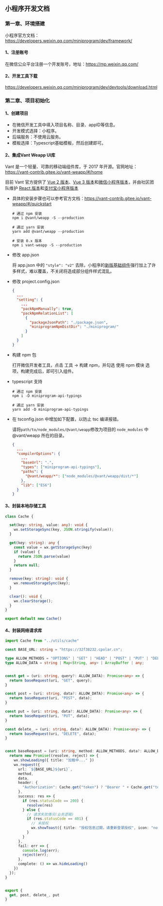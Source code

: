 ## 小程序开发文档

### 第一章、环境搭建

小程序官方文档：https://developers.weixin.qq.com/miniprogram/dev/framework/

#### 1、注册账号

在微信公众平台注册一个开发账号，地址：https://mp.weixin.qq.com/

#### 2、开发工具下载

https://developers.weixin.qq.com/miniprogram/dev/devtools/download.html

### 第二章、项目初始化

#### 1、创建项目

+ 在微信开发工具中填入项目名称、目录、appID等信息。
+ 开发模式选择：小程序。
+ 后端服务：不使用云服务。
+ 模板选择：Typescript基础模板，然后创建即可。

#### 2、集成Vant Weapp UI库

Vant 是一个轻量、可靠的移动端组件库，于 2017 年开源。官网地址：https://vant-contrib.gitee.io/vant-weapp/#/home

目前 Vant 官方提供了 [Vue 2 版本](https://vant-contrib.gitee.io/vant/v2)、[Vue 3 版本](https://vant-contrib.gitee.io/vant)和[微信小程序版本](http://vant-contrib.gitee.io/vant-weapp)，并由社区团队维护 [React 版本](https://github.com/3lang3/react-vant)和[支付宝小程序版本](https://github.com/ant-move/Vant-Aliapp)

+ 具体的安装步骤也可以参考官方文档：https://vant-contrib.gitee.io/vant-weapp/#/quickstart

  ```
  # 通过 npm 安装
  npm i @vant/weapp -S --production
  
  # 通过 yarn 安装
  yarn add @vant/weapp --production
  
  # 安装 0.x 版本
  npm i vant-weapp -S --production
  
  ```

  

+ 修改 app.json

  将 app.json 中的 `"style": "v2"` 去除，小程序的[新版基础组件](https://developers.weixin.qq.com/miniprogram/dev/reference/configuration/app.html#style)强行加上了许多样式，难以覆盖，不关闭将造成部分组件样式混乱。

+ 修改 project.config.json

  ```json
  {
    ...
    "setting": {
      ...
      "packNpmManually": true,
      "packNpmRelationList": [
        {
          "packageJsonPath": "./package.json",
          "miniprogramNpmDistDir": "./miniprogram/"
        }
      ]
    }
  }
  
  ```

  

+ 构建 npm 包

  打开微信开发者工具，点击 工具 -> 构建 npm，并勾选 使用 npm 模块 选项，构建完成后，即可引入组件。

  

+ typescript 支持

  ```
  # 通过 npm 安装
  npm i -D miniprogram-api-typings
  
  # 通过 yarn 安装
  yarn add -D miniprogram-api-typings
  ```

+ 在 tsconfig.json 中增加如下配置，以防止 tsc 编译报错。

  请将`path/to/node_modules/@vant/weapp`修改为项目的 `node_modules` 中 @vant/weapp 所在的目录。

  ```json
  {
    ...
    "compilerOptions": {
      ...
      "baseUrl": ".",
      "types": ["miniprogram-api-typings"],
      "paths": {
        "@vant/weapp/*": ["node_modules/@vant/weapp/dist/*"]
      },
      "lib": ["ES6"]
    }
  }
  ```



#### 3、封装本地存储工具

```typescript
class Cache {

  set(key: string, value: any): void {
    wx.setStorageSync(key, JSON.stringify(value));
  }

  get(key: string): any {
    const value = wx.getStorageSync(key)
    if (value) {
      return JSON.parse(value)
    }
    return null;
  }

  remove(key: string): void {
    wx.removeStorageSync(key);
  }

  clear(): void {
    wx.clearStorage();
  }
}

export default new Cache()
```



#### 4、封装网络请求库

```typescript
import Cache from "../utils/cache"

const BASE_URL: string = "https://32f38232.cpolar.cn";

type ALLOW_METHODS = "OPTIONS" | "GET" | "HEAD" | "POST" | "PUT" | "DELETE" | "TRACE" | "CONNECT";
type ALLOW_DATA = string | Map<String, any> | ArrayBuffer | any;


const get = (uri: string, query?: ALLOW_DATA): Promise<any> => {
  return baseRequest(uri, "GET", query);
}

const post = (uri: string, data?: ALLOW_DATA): Promise<any> => {
  return baseRequest(uri, "POST", data);
}

const put = (uri: string, data?: ALLOW_DATA): Promise<any> => {
  return baseRequest(uri, "PUT", data);
}

const delete_ = (uri: string, data?: ALLOW_DATA): Promise<any> => {
  return baseRequest(uri, "DELETE", data);
}


const baseRequest = (uri: string, method: ALLOW_METHODS, data?: ALLOW_DATA): Promise<any> => {
  return new Promise((resolve, reject) => {
    wx.showLoading({ title: "加载中..." })
    wx.request({
      url: `${BASE_URL}${uri}`,
      method,
      data,
      header: {
        "Authorization": Cache.get("token") ? "Bearer " + Cache.get("token") : "",
      },
      success: res => {
        if (res.statusCode == 200) {
          resolve(res)
        } else {
          // 请求失败情况(业务逻辑)
          if (res.statusCode == 401) {
            // 未授权
            wx.showToast({ title: "授权信息过期，请重新登录授权", icon: "none" })
          }
        }
      },
      fail: err => {
        console.log(err);
        reject(err);
      },
      complete: () => wx.hideLoading()
    })
  });
}


export {
  get, post, delete_, put
}
```

